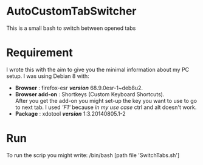 # AutoCustomTabSwitcher
This is a small bash to switch between opened tabs
# Requirement
I wrote this with the aim to give you the minimal information about my PC setup.
I was using Debian 8 with:
- **Browser** : firefox-esr _**version**_ 68.9.0esr-1~deb8u2.
- **Browser add-on** : Shortkeys (Custom Keyboard Shortcuts).<br>
After you get the add-on you might set-up the key you want to use to go to next tab.
I used _'F1'_ because _in my use case_ ctrl and alt doesn't work.
- **Package** : xdotool _**version**_ 1:3.20140805.1-2

# Run
To run the scrip you might write:
/bin/bash [path file 'SwitchTabs.sh']
